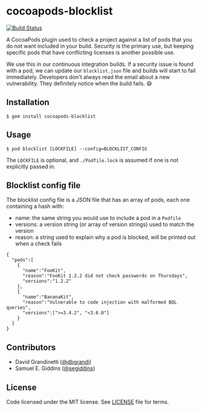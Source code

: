 # cocoapods-blocklist

[![Build Status](https://travis-ci.org/yahoo/cocoapods-blocklist.svg?branch=main)](https://travis-ci.org/yahoo/cocoapods-blocklist)

A CocoaPods plugin used to check a project against a list of pods that you do not want included in your build. Security is the primary use, but keeping specific pods that have conflicting licenses is another possible use.

We use this in our continuous integration builds. If a security issue is found with a pod, we can update our `blocklist.json` file and builds will start to fail immediately. Developers don't always read the email about a new vulnerability. They definitely notice when the build fails. :smile:

## Installation

    $ gem install cocoapods-blocklist

## Usage

    $ pod blocklist [LOCKFILE] --config=BLOCKLIST_CONFIG

The `LOCKFILE` is optional, and `./Podfile.lock` is assumed if one is not explicitly passed in.

## Blocklist config file

The blocklist config file is a JSON file that has an array of pods, each one containing a hash with:

- name: the same string you would use to include a pod in a `Podfile`
- versions: a version string (or array of version strings) used to match the version
- reason: a string used to explain why a pod is blocked, will be printed out when a check fails

```
{
  "pods":[
    {
      "name":"FooKit",
      "reason":"FooKit 1.2.2 did not check passwords on Thursdays",
      "versions":"1.2.2"
    },
    {
      "name":"BananaKit",
      "reason":"Vulnerable to code injection with malformed BQL queries",
      "versions":[">=3.4.2", "<3.6.0"]
    }
  ]
}
```

## Contributors

- David Grandinetti ([@dbgrandi](https://twitter.com/dbgrandi))
- Samuel E. Giddins ([@segiddins](https://twitter.com/segiddins))

## License

Code licensed under the MIT license. See [LICENSE](https://github.com/yahoo/cocoapods-blocklist/blob/master/LICENSE) file for terms.
